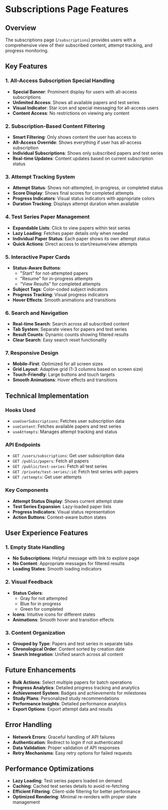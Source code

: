 # Subscriptions Page Features

## Overview
The subscriptions page (`/subscriptions`) provides users with a comprehensive view of their subscribed content, attempt tracking, and progress monitoring.

## Key Features

### 1. All-Access Subscription Special Handling
- **Special Banner**: Prominent display for users with all-access subscriptions
- **Unlimited Access**: Shows all available papers and test series
- **Visual Indicator**: Star icon and special messaging for all-access users
- **Content Access**: No restrictions on viewing any content

### 2. Subscription-Based Content Filtering
- **Smart Filtering**: Only shows content the user has access to
- **All-Access Override**: Shows everything if user has all-access subscription
- **Individual Subscriptions**: Shows only subscribed papers and test series
- **Real-time Updates**: Content updates based on current subscription status

### 3. Attempt Tracking System
- **Attempt Status**: Shows not-attempted, in-progress, or completed status
- **Score Display**: Shows final scores for completed attempts
- **Progress Indicators**: Visual status indicators with appropriate colors
- **Duration Tracking**: Displays attempt duration when available

### 4. Test Series Paper Management
- **Expandable Lists**: Click to view papers within test series
- **Lazy Loading**: Fetches paper details only when needed
- **Individual Paper Status**: Each paper shows its own attempt status
- **Quick Actions**: Direct access to start/resume/view attempts

### 5. Interactive Paper Cards
- **Status-Aware Buttons**: 
  - "Start" for not-attempted papers
  - "Resume" for in-progress attempts
  - "View Results" for completed attempts
- **Subject Tags**: Color-coded subject indicators
- **Progress Tracking**: Visual progress indicators
- **Hover Effects**: Smooth animations and transitions

### 6. Search and Navigation
- **Real-time Search**: Search across all subscribed content
- **Tab System**: Separate views for papers and test series
- **Result Counts**: Dynamic counts showing filtered results
- **Clear Search**: Easy search reset functionality

### 7. Responsive Design
- **Mobile-First**: Optimized for all screen sizes
- **Grid Layout**: Adaptive grid (1-3 columns based on screen size)
- **Touch-Friendly**: Large buttons and touch targets
- **Smooth Animations**: Hover effects and transitions

## Technical Implementation

### Hooks Used
- `useUserSubscriptions`: Fetches user subscription data
- `useContent`: Fetches available papers and test series
- `useAttempts`: Manages attempt tracking and status

### API Endpoints
- `GET /users/subscriptions`: Get user subscription data
- `GET /public/papers`: Fetch all papers
- `GET /public/test-series`: Fetch all test series
- `GET /private/test-series/:id`: Fetch test series with papers
- `GET /attempts`: Get user attempts

### Key Components
- **Attempt Status Display**: Shows current attempt state
- **Test Series Expansion**: Lazy-loaded paper lists
- **Progress Indicators**: Visual status representation
- **Action Buttons**: Context-aware button states

## User Experience Features

### 1. Empty State Handling
- **No Subscriptions**: Helpful message with link to explore page
- **No Content**: Appropriate messages for filtered results
- **Loading States**: Smooth loading indicators

### 2. Visual Feedback
- **Status Colors**: 
  - Gray for not attempted
  - Blue for in progress
  - Green for completed
- **Icons**: Intuitive icons for different states
- **Animations**: Smooth hover and transition effects

### 3. Content Organization
- **Grouped by Type**: Papers and test series in separate tabs
- **Chronological Order**: Content sorted by creation date
- **Search Integration**: Unified search across all content

## Future Enhancements
- **Bulk Actions**: Select multiple papers for batch operations
- **Progress Analytics**: Detailed progress tracking and analytics
- **Achievement System**: Badges and achievements for milestones
- **Study Plans**: Personalized study recommendations
- **Performance Insights**: Detailed performance analytics
- **Export Options**: Export attempt data and results

## Error Handling
- **Network Errors**: Graceful handling of API failures
- **Authentication**: Redirect to login if not authenticated
- **Data Validation**: Proper validation of API responses
- **Retry Mechanisms**: Easy retry options for failed requests

## Performance Optimizations
- **Lazy Loading**: Test series papers loaded on demand
- **Caching**: Cached test series details to avoid re-fetching
- **Efficient Filtering**: Client-side filtering for better performance
- **Optimized Rendering**: Minimal re-renders with proper state management
